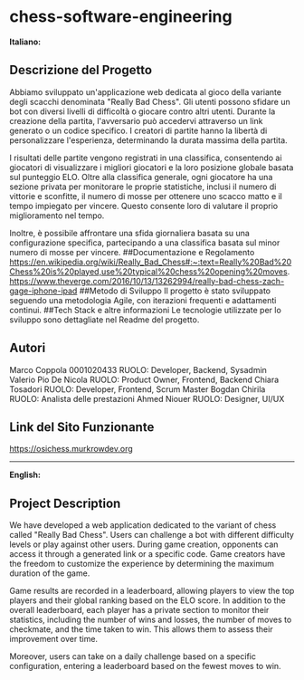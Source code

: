 # chess-software-engineering
**Italiano:**

## Descrizione del Progetto

Abbiamo sviluppato un'applicazione web dedicata al gioco della variante degli scacchi denominata "Really Bad Chess". Gli utenti possono sfidare un bot con diversi livelli di difficoltà o giocare contro altri utenti. Durante la creazione della partita, l'avversario può accedervi attraverso un link generato o un codice specifico. I creatori di partite hanno la libertà di personalizzare l'esperienza, determinando la durata massima della partita.

I risultati delle partite vengono registrati in una classifica, consentendo ai giocatori di visualizzare i migliori giocatori e la loro posizione globale basata sul punteggio ELO. Oltre alla classifica generale, ogni giocatore ha una sezione privata per monitorare le proprie statistiche, inclusi il numero di vittorie e sconfitte, il numero di mosse per ottenere uno scacco matto e il tempo impiegato per vincere. Questo consente loro di valutare il proprio miglioramento nel tempo.

Inoltre, è possibile affrontare una sfida giornaliera basata su una configurazione specifica, partecipando a una classifica basata sul minor numero di mosse per vincere.
##Documentazione e Regolamento
https://en.wikipedia.org/wiki/Really_Bad_Chess#:~:text=Really%20Bad%20Chess%20is%20played,use%20typical%20chess%20opening%20moves.
https://www.theverge.com/2016/10/13/13262994/really-bad-chess-zach-gage-iphone-ipad
##Metodo di Sviluppo
Il progetto è stato sviluppato seguendo una metodologia Agile, con iterazioni frequenti e adattamenti continui.
##Tech Stack e altre informazioni
Le tecnologie utilizzate per lo sviluppo sono dettagliate nel Readme del progetto.

## Autori
Marco Coppola 0001020433  RUOLO: Developer, Backend, Sysadmin
Valerio Pio De Nicola  RUOLO: Product Owner, Frontend, Backend
Chiara Tosadori RUOLO: Developer, Frontend, Scrum Master
Bogdan Chirila RUOLO: Analista delle prestazioni
Ahmed Niouer RUOLO: Designer, UI/UX

## Link del Sito Funzionante

https://osichess.murkrowdev.org 

---

**English:**


## Project Description

We have developed a web application dedicated to the variant of chess called "Really Bad Chess". Users can challenge a bot with different difficulty levels or play against other users. During game creation, opponents can access it through a generated link or a specific code. Game creators have the freedom to customize the experience by determining the maximum duration of the game.

Game results are recorded in a leaderboard, allowing players to view the top players and their global ranking based on the ELO score. In addition to the overall leaderboard, each player has a private section to monitor their statistics, including the number of wins and losses, the number of moves to checkmate, and the time taken to win. This allows them to assess their improvement over time.

Moreover, users can take on a daily challenge based on a specific configuration, entering a leaderboard based on the fewest moves to win.
